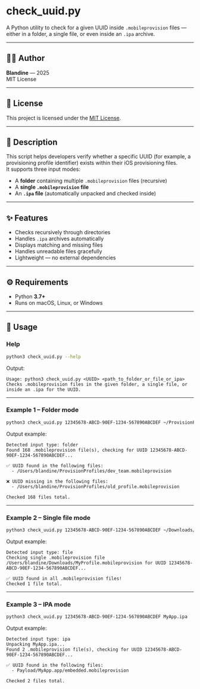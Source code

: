 # check_uuid.py

A Python utility to check for a given UUID inside `.mobileprovision` files — either in a folder, a single file, or even inside an `.ipa` archive.

---

## 🧑‍💻 Author

**Blandine** — 2025  
MIT License

---

## 🪪 License

This project is licensed under the [MIT License](LICENSE).

---

## 📘 Description

This script helps developers verify whether a specific UUID (for example, a provisioning profile identifier) exists within their iOS provisioning files.  
It supports three input modes:

- A **folder** containing multiple `.mobileprovision` files (recursive)
- A **single `.mobileprovision` file**
- An **`.ipa` file** (automatically unpacked and checked inside)

---

## ✨ Features

- Checks recursively through directories
- Handles `.ipa` archives automatically
- Displays matching and missing files
- Handles unreadable files gracefully
- Lightweight — no external dependencies

---

## ⚙️ Requirements

- Python **3.7+**
- Runs on macOS, Linux, or Windows

---

## 🚀 Usage

### Help

```bash
python3 check_uuid.py --help
```

Output:

```
Usage: python3 check_uuid.py <UUID> <path_to_folder_or_file_or_ipa>
Checks .mobileprovision files in the given folder, a single file, or inside an .ipa for the UUID.
```

---

### Example 1 – Folder mode

```bash
python3 check_uuid.py 12345678-ABCD-90EF-1234-567890ABCDEF ~/ProvisionProfiles/
```

Output example:

```
Detected input type: folder
Found 168 .mobileprovision file(s), checking for UUID 12345678-ABCD-90EF-1234-567890ABCDEF...

✅ UUID found in the following files:
  - /Users/blandine/ProvisionProfiles/dev_team.mobileprovision

❌ UUID missing in the following files:
  - /Users/blandine/ProvisionProfiles/old_profile.mobileprovision

Checked 168 files total.
```

---

### Example 2 – Single file mode

```bash
python3 check_uuid.py 12345678-ABCD-90EF-1234-567890ABCDEF ~/Downloads/MyProfile.mobileprovision
```

Output example:

```
Detected input type: file
Checking single .mobileprovision file /Users/blandine/Downloads/MyProfile.mobileprovision for UUID 12345678-ABCD-90EF-1234-567890ABCDEF...

✅ UUID found in all .mobileprovision files!
Checked 1 file total.
```

---

### Example 3 – IPA mode

```bash
python3 check_uuid.py 12345678-ABCD-90EF-1234-567890ABCDEF MyApp.ipa
```

Output example:

```
Detected input type: ipa
Unpacking MyApp.ipa...
Found 2 .mobileprovision file(s), checking for UUID 12345678-ABCD-90EF-1234-567890ABCDEF...

✅ UUID found in the following files:
  - Payload/MyApp.app/embedded.mobileprovision

Checked 2 files total.
```

